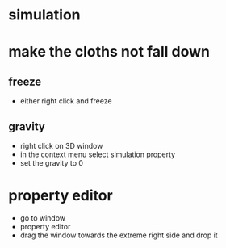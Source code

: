 # simulation

# make the cloths not fall down

## freeze
- either right click and freeze

## gravity
- right click on 3D window 
- in the context menu select simulation property
- set the gravity to 0

# property editor
- go to window
- property editor
- drag the window towards the extreme right side and drop it